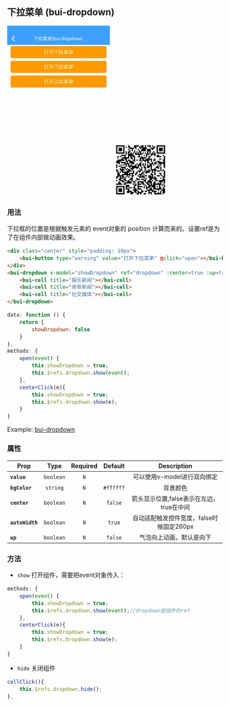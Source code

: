 ## 下拉菜单 (bui-dropdown)

![](../assets/gif/dropdown.gif)&nbsp;&nbsp;&nbsp;<img src="../assets/qrcode/dropdown.png" alt="" width="120px">


### 用法

下拉框的位置是根据触发元素的 event对象的 position 计算而来的。设置ref是为了在组件内部做动画效果。

```html
<div class="center" style="padding: 10px">
    <bui-button type="warning" value="打开下拉菜单" @click="open"></bui-button>
</div>
<bui-dropdown v-model="showDropdown" ref="dropdown" :center=true :up=true>
    <bui-cell title="娱乐新闻"></bui-cell>
    <bui-cell title="体育新闻"></bui-cell>
    <bui-cell title="社交媒体"></bui-cell>
</bui-dropdown>
```

```javascript
data: function () {
    return {
        showDropdown: false
    }
},
methods: {
    open(event) {
        this.showDropdown = true;
        this.$refs.dropdown.show(event);
    },
    centerClick(e){
        this.showDropdown = true;
        this.$refs.dropdown.show(e);
    }
}

```
Example: [bui-dropdown](https://github.com/bingo-oss/bui-weex-sample/blob/master/src/views/example/dropdown-demo.vue)

### 属性

| Prop | Type | Required | Default | Description |
| ---- |:----:|:---:|:-------:| :----------:|
| **`value`** | `boolean` | `N` |  | 可以使用v-model进行双向绑定 |
| **`bgColor`** | `string` | `N` | `#ffffff` | 背景颜色 |
| **`center`** | `boolean` | `N` | `false` | 箭头显示位置,false表示在左边，true在中间 |
| **`autoWidth`** | `boolean` | `N` | `true` | 自动适配触发控件宽度，false时候固定260px|
| **`up`** | `boolean` | `N` | `false` | 气泡向上动画，默认是向下 |


### 方法

* `show` 打开组件，需要把event对象传入：

```javascript
methods: {
    open(event) {
        this.showDropdown = true;
        this.$refs.dropdown.show(event);//dropdown是组件的ref
    },
    centerClick(e){
        this.showDropdown = true;
        this.$refs.dropdown.show(e);
    }
}
```

* `hide` 关闭组件

```javascript
cellClick(){
    this.$refs.dropdown.hide();
},
```
